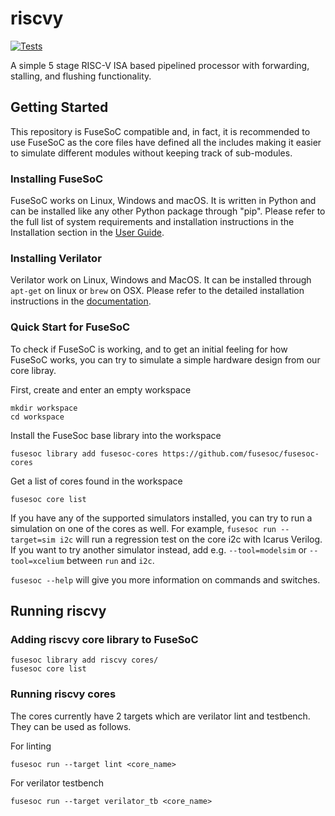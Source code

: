 # riscvy

[![Tests](https://github.com/adithyasunil26/riscvy/actions/workflows/tests.yml/badge.svg?branch=main)](https://github.com/adithyasunil26/riscvy/actions/workflows/tests.yml)

A simple 5 stage RISC-V ISA based pipelined processor with forwarding, stalling, and flushing functionality.

## Getting Started

This repository is FuseSoC compatible and, in fact, it is recommended to use FuseSoC as the core files have defined all the includes making it easier to simulate different modules without keeping track of sub-modules.

### Installing FuseSoC
FuseSoC works on Linux, Windows and macOS. It is written in Python and can be installed like any other Python package through "pip". Please refer to the full list of system requirements and installation instructions in the Installation section in the [User Guide](https://fusesoc.readthedocs.io/en/stable/user/installation.html).

### Installing Verilator
Verilator work on Linux, Windows and MacOS. It can be installed through `apt-get` on linux or `brew` on OSX. Please refer to the detailed installation instructions in the [documentation](https://verilator.org/guide/latest/install.html).

### Quick Start for FuseSoC
To check if FuseSoC is working, and to get an initial feeling for how FuseSoC
works, you can try to simulate a simple hardware design from our core libray.

First, create and enter an empty workspace

    mkdir workspace
    cd workspace

Install the FuseSoc base library into the workspace

    fusesoc library add fusesoc-cores https://github.com/fusesoc/fusesoc-cores

Get a list of cores found in the workspace

    fusesoc core list

If you have any of the supported simulators installed, you can try to
run a simulation on one of the cores as well. For example,
`fusesoc run --target=sim i2c` will run a regression test on the core
i2c with Icarus Verilog. If you want to try another simulator instead,
add e.g. `--tool=modelsim` or `--tool=xcelium` between `run` and `i2c`.

`fusesoc --help` will give you more information on commands and switches.

## Running riscvy

### Adding riscvy core library to FuseSoC

```
fusesoc library add riscvy cores/
fusesoc core list
```

### Running riscvy cores
The cores currently have 2 targets which are verilator lint and testbench. They can be used as follows.

For linting

    fusesoc run --target lint <core_name>

For verilator testbench

    fusesoc run --target verilator_tb <core_name>
